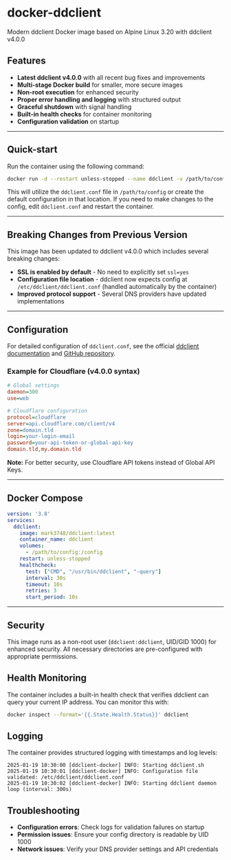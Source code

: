 # docker-ddclient

Modern ddclient Docker image based on Alpine Linux 3.20 with ddclient v4.0.0

## Features

- **Latest ddclient v4.0.0** with all recent bug fixes and improvements
- **Multi-stage Docker build** for smaller, more secure images
- **Non-root execution** for enhanced security
- **Proper error handling and logging** with structured output
- **Graceful shutdown** with signal handling
- **Built-in health checks** for container monitoring
- **Configuration validation** on startup

---

## Quick-start

Run the container using the following command:

```bash
docker run -d --restart unless-stopped --name ddclient -v /path/to/config:/config mark3748/ddclient
```

This will utilize the `ddclient.conf` file in `/path/to/config` or create the default configuration in that location. If you need to make changes to the config, edit `ddclient.conf` and restart the container.

---

## Breaking Changes from Previous Version

This image has been updated to ddclient v4.0.0 which includes several breaking changes:

- **SSL is enabled by default** - No need to explicitly set `ssl=yes`
- **Configuration file location** - ddclient now expects config at `/etc/ddclient/ddclient.conf` (handled automatically by the container)
- **Improved protocol support** - Several DNS providers have updated implementations

---

## Configuration

For detailed configuration of `ddclient.conf`, see the official [ddclient documentation](https://ddclient.net/) and [GitHub repository](https://github.com/ddclient/ddclient).

### Example for Cloudflare (v4.0.0 syntax)

```ini
# Global settings
daemon=300
use=web

# Cloudflare configuration
protocol=cloudflare
server=api.cloudflare.com/client/v4
zone=domain.tld
login=your-login-email
password=your-api-token-or-global-api-key
domain.tld,my.domain.tld
```

**Note:** For better security, use Cloudflare API tokens instead of Global API Keys.

---

## Docker Compose

```yaml
version: '3.8'
services:
  ddclient:
    image: mark3748/ddclient:latest
    container_name: ddclient
    volumes: 
      - /path/to/config:/config
    restart: unless-stopped
    healthcheck:
      test: ["CMD", "/usr/bin/ddclient", "-query"]
      interval: 30s
      timeout: 10s
      retries: 3
      start_period: 10s
```

---

## Security

This image runs as a non-root user (`ddclient:ddclient`, UID/GID 1000) for enhanced security. All necessary directories are pre-configured with appropriate permissions.

## Health Monitoring

The container includes a built-in health check that verifies ddclient can query your current IP address. You can monitor this with:

```bash
docker inspect --format='{{.State.Health.Status}}' ddclient
```

## Logging

The container provides structured logging with timestamps and log levels:

```
2025-01-19 10:30:00 [ddclient-docker] INFO: Starting ddclient.sh
2025-01-19 10:30:01 [ddclient-docker] INFO: Configuration file validated: /etc/ddclient/ddclient.conf
2025-01-19 10:30:02 [ddclient-docker] INFO: Starting ddclient daemon loop (interval: 300s)
```

## Troubleshooting

- **Configuration errors**: Check logs for validation failures on startup
- **Permission issues**: Ensure your config directory is readable by UID 1000
- **Network issues**: Verify your DNS provider settings and API credentials
